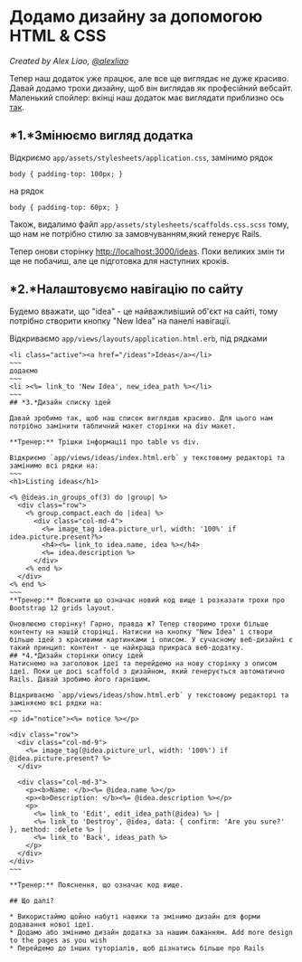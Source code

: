 
# Додамо дизайну за допомогою HTML & CSS

*Created by Alex Liao, [@alexliao](http://bannka.com/alex)*

Тепер наш додаток уже працює, але все ще виглядає не дуже красиво. Давай додамо трохи дизайну, щоб він виглядав як професійний вебсайт. Маленький спойлер: вкінці наш додаток має виглядати приблизно ось [так](http://railsgirlsapp.herokuapp.com/ideas).

## *1.*Змінюємо вигляд додатка

Відкриємо `app/assets/stylesheets/application.css`, замінимо рядок
~~~
body { padding-top: 100px; }
~~~
на рядок
~~~
body { padding-top: 60px; }
~~~
Також, видалимо файл `app/assets/stylesheets/scaffolds.css.scss` тому, що нам не потрібно стилю за замовчуванням,який генерує Rails.

Тепер онови сторінку [http://localhost:3000/ideas](http://localhost:3000/ideas). Поки великих змін ти ще не побачиш, але це підготовка для наступних кроків.

## *2.*Налаштовуємо навігацію по сайту

Будемо вважати, що "idea" - це найважливіший об'єкт на сайті, тому потрібно створити кнопку "New Idea" на панелі навігації. 

Відкриваємо `app/views/layouts/application.html.erb`, під рядками
~~~~
<li class="active"><a href="/ideas">Ideas</a></li>
~~~
додаємо
~~~
<li ><%= link_to 'New Idea', new_idea_path %></li>
~~~
## *3.*Дизайн списку ідей

Давай зробимо так, щоб наш список виглядав красиво. Для цього нам потрібно замінити табличний макет сторінки на div макет. 

**Тренер:** Трішки інформації про table vs div.

Відкриємо `app/views/ideas/index.html.erb` у текстовому редакторі та замінимо всі рядки на: 
~~~
<h1>Listing ideas</h1>

<% @ideas.in_groups_of(3) do |group| %>
  <div class="row">
    <% group.compact.each do |idea| %>
      <div class="col-md-4">
        <%= image_tag idea.picture_url, width: '100%' if idea.picture.present?%>
        <h4><%= link_to idea.name, idea %></h4>
        <%= idea.description %>
      </div>
    <% end %>
  </div>
<% end %>
~~~
**Тренер:** Пояснити що означає новий код вище і розказати трохи про Bootstrap 12 grids layout. 

Оновлюємо сторінку! Гарно, правда ж? Тепер створимо трохи більше контенту на нашій сторінці. Натисни на кнопку "New Idea" і створи більше ідей з красивими картинками і описом. У сучасному веб-дизайні є такий принцип: контент - це найкраща прикраса веб-додатку. 
## *4.*Дизайн сторінки опису ідей 
Натиснемо на заголовок ідеї та перейдемо на нову сторінку з описом ідеї. Поки це досі scaffold з дизайном, який генерується автоматично Rails. Давай зробимо його гарнішим. 

Відкриваємо `app/views/ideas/show.html.erb` у текстовому редакторі та заміняємо всі рядки на:
~~~
<p id="notice"><%= notice %></p>

<div class="row">
  <div class="col-md-9">
    <%= image_tag(@idea.picture_url, width: '100%') if @idea.picture.present? %>
  </div>

  <div class="col-md-3">
    <p><b>Name: </b><%= @idea.name %></p>
    <p><b>Description: </b><%= @idea.description %></p>
    <p>
      <%= link_to 'Edit', edit_idea_path(@idea) %> |
      <%= link_to 'Destroy', @idea, data: { confirm: 'Are you sure?' }, method: :delete %> |
      <%= link_to 'Back', ideas_path %>
    </p>
  </div>
</div>
~~~

**Тренер:** Пояснення, що означає код вище.

## Що далі?

* Використаймо щойно набуті навики та змінимо дизайн для форми додавання нової ідеї.
* Додамо або змінимо дизайн додатка за нашим бажанням. Add more design to the pages as you wish
* Перейдемо до інших туторіалів, щоб дізнатись більше про Rails

